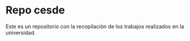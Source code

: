 # Repo cesde

Este es un repositorio con la recopilación de los trabajos realizados en la universidad.
